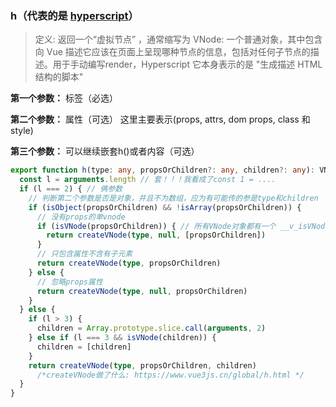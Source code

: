 ### h（代表的是 [hyperscript](https://github.com/hyperhype/hyperscript)）

> 定义: 返回一个“虚拟节点” ，通常缩写为 VNode: 一个普通对象，其中包含向 Vue 描述它应该在页面上呈现哪种节点的信息，包括对任何子节点的描述。用于手动编写render，Hyperscript 它本身表示的是 "生成描述 HTML 结构的脚本"

**第一个参数：** 标签（必选）

**第二个参数：** 属性（可选） 这里主要表示(props, attrs, dom props, class 和 style)

**第三个参数：** 可以继续嵌套h()或者内容（可选）

```ts
export function h(type: any, propsOrChildren?: any, children?: any): VNode {
  const l = arguments.length // 套！！！我看成了const 1 = ....
  if (l === 2) { // 俩参数
    // 判断第二个参数是否是对象，并且不为数组，应为有可能传的参是type和children
    if (isObject(propsOrChildren) && !isArray(propsOrChildren)) {
      // 没有props的单vnode
      if (isVNode(propsOrChildren)) { // 所有VNode对象都有一个 __v_isVNode 属性，isVNode 方法也是根据这个属性来判断是否为VNode对象。
        return createVNode(type, null, [propsOrChildren])
      }
      // 只包含属性不含有子元素  
      return createVNode(type, propsOrChildren)
    } else {
      // 忽略props属性 
      return createVNode(type, null, propsOrChildren)
    }
  } else {
    if (l > 3) {
      children = Array.prototype.slice.call(arguments, 2)
    } else if (l === 3 && isVNode(children)) {
      children = [children]
    }
    return createVNode(type, propsOrChildren, children)
      /*createVNode做了什么: https://www.vue3js.cn/global/h.html */
  }
}
```

